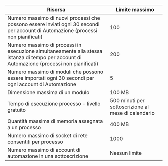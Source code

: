 | Risorsa | Limite massimo |
| --- | --- |
| Numero massimo di nuovi processi che possono essere inviati ogni 30 secondi per account di Automazione (processi non pianificati) |100 |
| Numero massimo di processi in esecuzione simultaneamente alla stessa istanza di tempo per account di Automazione (processi non pianificati) |200 |
| Numero massimo di moduli che possono essere importati ogni 30 secondi per ogni account di Automazione |5 |
| Dimensione massima di un modulo |100 MB |
| Tempo di esecuzione processo - livello gratuito |500 minuti per sottoscrizione al mese di calendario |
| Quantità massima di memoria assegnata a un processo |400 MB |
| Numero massimo di socket di rete consentiti per processo |1000 |
| Numero massimo di account di automazione in una sottoscrizione |Nessun limite |
